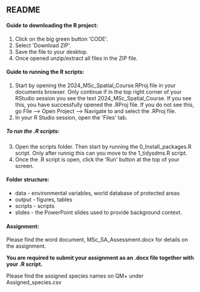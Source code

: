 ## README

#### Guide to downloading the R project:

1.  Click on the big green button 'CODE'.
2.  Select 'Download ZIP'.
3.  Save the file to your desktop.
4.  Once opened unzip/extract all files in the ZIP file.

#### Guide to running the R scripts:

1.  Start by opening the 2024_MSc_Spatial_Course.RProj file in your documents browser. Only continue if in the top right corner of your RStudio session you see the text 2024_MSc_Spatial_Course. If you see this, you have successfully opened the .RProj file. If you do not see this, go File --\> Open Project --\> Navigate to and select the .RProj file.
2.  In your R Studio session, open the 'Files' tab.

##### To run the .R scripts:

3.  Open the scripts folder. Then start by running the 0_Install_packages.R script. Only after runnig this can you move to the 1_tidysdms.R script.
4.  Once the .R script is open, click the 'Run' button at the top of your screen.

#### Folder structure:

-   data - environmental variables, world database of protected areas
-   output - figures, tables
-   scripts - scripts
-   slides - the PowerPoint slides used to provide background context.

#### Assignment:

Please find the word document, MSc_SA_Assessment.docx for details on the assignment.

**You are required to submit your assignment as an .docx file together with your .R script.**

Please find the assigned species names on QM+ under Assigned_species.csv